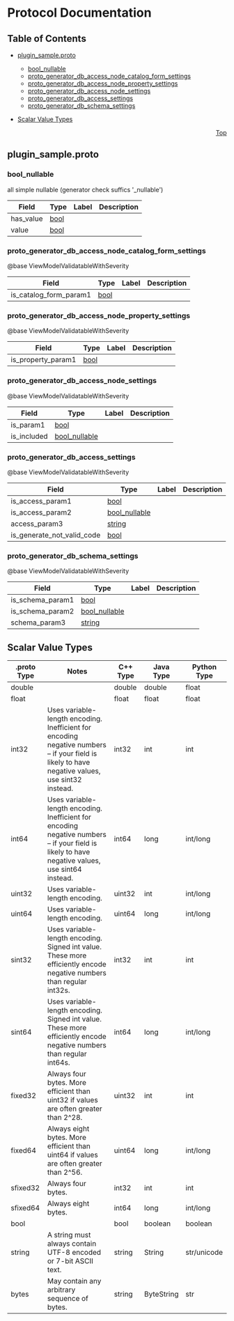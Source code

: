 # Protocol Documentation
<a name="top"></a>

## Table of Contents

- [plugin_sample.proto](#plugin_sample.proto)
    - [bool_nullable](#proto_plugin_sample.bool_nullable)
    - [proto_generator_db_access_node_catalog_form_settings](#proto_plugin_sample.proto_generator_db_access_node_catalog_form_settings)
    - [proto_generator_db_access_node_property_settings](#proto_plugin_sample.proto_generator_db_access_node_property_settings)
    - [proto_generator_db_access_node_settings](#proto_plugin_sample.proto_generator_db_access_node_settings)
    - [proto_generator_db_access_settings](#proto_plugin_sample.proto_generator_db_access_settings)
    - [proto_generator_db_schema_settings](#proto_plugin_sample.proto_generator_db_schema_settings)
  
  
  
  

- [Scalar Value Types](#scalar-value-types)



<a name="plugin_sample.proto"></a>
<p align="right"><a href="#top">Top</a></p>

## plugin_sample.proto



<a name="proto_plugin_sample.bool_nullable"></a>

### bool_nullable
all simple nullable (generator check suffics &#39;_nullable&#39;)


| Field | Type | Label | Description |
| ----- | ---- | ----- | ----------- |
| has_value | [bool](#bool) |  |  |
| value | [bool](#bool) |  |  |






<a name="proto_plugin_sample.proto_generator_db_access_node_catalog_form_settings"></a>

### proto_generator_db_access_node_catalog_form_settings
@base ViewModelValidatableWithSeverity


| Field | Type | Label | Description |
| ----- | ---- | ----- | ----------- |
| is_catalog_form_param1 | [bool](#bool) |  |  |






<a name="proto_plugin_sample.proto_generator_db_access_node_property_settings"></a>

### proto_generator_db_access_node_property_settings
@base ViewModelValidatableWithSeverity


| Field | Type | Label | Description |
| ----- | ---- | ----- | ----------- |
| is_property_param1 | [bool](#bool) |  |  |






<a name="proto_plugin_sample.proto_generator_db_access_node_settings"></a>

### proto_generator_db_access_node_settings
@base ViewModelValidatableWithSeverity


| Field | Type | Label | Description |
| ----- | ---- | ----- | ----------- |
| is_param1 | [bool](#bool) |  |  |
| is_included | [bool_nullable](#proto_plugin_sample.bool_nullable) |  |  |






<a name="proto_plugin_sample.proto_generator_db_access_settings"></a>

### proto_generator_db_access_settings
@base ViewModelValidatableWithSeverity


| Field | Type | Label | Description |
| ----- | ---- | ----- | ----------- |
| is_access_param1 | [bool](#bool) |  |  |
| is_access_param2 | [bool_nullable](#proto_plugin_sample.bool_nullable) |  |  |
| access_param3 | [string](#string) |  |  |
| is_generate_not_valid_code | [bool](#bool) |  |  |






<a name="proto_plugin_sample.proto_generator_db_schema_settings"></a>

### proto_generator_db_schema_settings
@base ViewModelValidatableWithSeverity


| Field | Type | Label | Description |
| ----- | ---- | ----- | ----------- |
| is_schema_param1 | [bool](#bool) |  |  |
| is_schema_param2 | [bool_nullable](#proto_plugin_sample.bool_nullable) |  |  |
| schema_param3 | [string](#string) |  |  |





 

 

 

 



## Scalar Value Types

| .proto Type | Notes | C++ Type | Java Type | Python Type |
| ----------- | ----- | -------- | --------- | ----------- |
| <a name="double" /> double |  | double | double | float |
| <a name="float" /> float |  | float | float | float |
| <a name="int32" /> int32 | Uses variable-length encoding. Inefficient for encoding negative numbers – if your field is likely to have negative values, use sint32 instead. | int32 | int | int |
| <a name="int64" /> int64 | Uses variable-length encoding. Inefficient for encoding negative numbers – if your field is likely to have negative values, use sint64 instead. | int64 | long | int/long |
| <a name="uint32" /> uint32 | Uses variable-length encoding. | uint32 | int | int/long |
| <a name="uint64" /> uint64 | Uses variable-length encoding. | uint64 | long | int/long |
| <a name="sint32" /> sint32 | Uses variable-length encoding. Signed int value. These more efficiently encode negative numbers than regular int32s. | int32 | int | int |
| <a name="sint64" /> sint64 | Uses variable-length encoding. Signed int value. These more efficiently encode negative numbers than regular int64s. | int64 | long | int/long |
| <a name="fixed32" /> fixed32 | Always four bytes. More efficient than uint32 if values are often greater than 2^28. | uint32 | int | int |
| <a name="fixed64" /> fixed64 | Always eight bytes. More efficient than uint64 if values are often greater than 2^56. | uint64 | long | int/long |
| <a name="sfixed32" /> sfixed32 | Always four bytes. | int32 | int | int |
| <a name="sfixed64" /> sfixed64 | Always eight bytes. | int64 | long | int/long |
| <a name="bool" /> bool |  | bool | boolean | boolean |
| <a name="string" /> string | A string must always contain UTF-8 encoded or 7-bit ASCII text. | string | String | str/unicode |
| <a name="bytes" /> bytes | May contain any arbitrary sequence of bytes. | string | ByteString | str |

